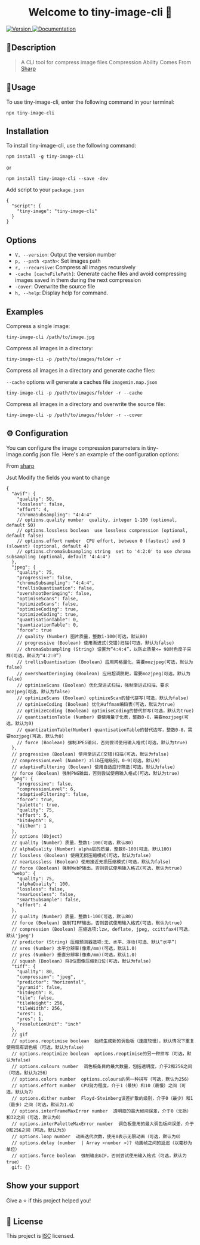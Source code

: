 <h1 align="center">Welcome to tiny-image-cli 👋</h1>
<p>
  <a href="https://www.npmjs.com/package/tiny-image-cli" target="_blank">
    <img alt="Version" src="https://img.shields.io/npm/v/tiny-image-cli.svg">
  </a>
  <a href="https://github.com/AI-Finance-FE/tiny-image#readme" target="_blank">
    <img alt="Documentation" src="https://img.shields.io/badge/documentation-yes-brightgreen.svg" />
  </a>
</p>

## 📖Description
>
> A CLI tool for compress image files
> Compression Ability Comes From [Sharp](https://sharp.pixelplumbing.com)

## 🚀Usage

To use tiny-image-cli, enter the following command in your terminal:

```
npx tiny-image-cli
```

## Installation

To install tiny-image-cli, use the following command:

```
npm install -g tiny-image-cli
```

or

```
npm install tiny-image-cli --save -dev
```

Add script to your ```package.json```

```
{
  "script": {
    "tiny-image": "tiny-image-cli"
  }
}
```

## Options

- `V, --version`: Output the version number
- `p, --path <path>`: Set images path
- `r, --recursive`: Compress all images recursively
- `-cache [cacheFilePath]`: Generate cache files and avoid compressing images saved in them during the next compression
- `-cover`: Overwrite the source file
- `h, --help`: Display help for command.

## Examples

Compress a single image:

```
tiny-image-cli /path/to/image.jpg

```

Compress all images in a directory:

```
tiny-image-cli -p /path/to/images/folder -r

```

Compress all images in a directory and generate cache files:

```--cache``` options will generate a caches file ```imagemin.map.json```

```
tiny-image-cli -p /path/to/images/folder -r --cache

```

Compress all images in a directory and overwrite the source file:

```
tiny-image-cli -p /path/to/images/folder -r --cover

```

## ⚙️ Configuration

You can configure the image compression parameters in tiny-image.config.json file. Here's an example of the configuration options:

From [sharp](https://sharp.pixelplumbing.com/api-output)

Jsut Modify the fields you want to change

```
{
  "avif": {
    "quality": 50,
    "lossless": false,
    "effort": 4,
    "chromaSubsampling": "4:4:4"
    // options.quality number  quality, integer 1-100 (optional, default 50)
    // options.lossless boolean  use lossless compression (optional, default false)
    // options.effort number  CPU effort, between 0 (fastest) and 9 (slowest) (optional, default 4)
    // options.chromaSubsampling string  set to '4:2:0' to use chroma subsampling (optional, default '4:4:4')
  },
  "jpeg": {
    "quality": 75,
    "progressive": false,
    "chromaSubsampling": "4:4:4",
    "trellisQuantisation": false,
    "overshootDeringing": false,
    "optimiseScans": false,
    "optimizeScans": false,
    "optimiseCoding": true,
    "optimizeCoding": true,
    "quantisationTable": 0,
    "quantizationTable": 0,
    "force": true
    // quality (Number) 图片质量，整数1-100(可选，默认80)
    // progressive (Boolean) 使用渐进式(交错)扫描(可选，默认为false)
    // chromaSubsampling (String) 设置为“4:4:4”，以防止质量<= 90时色度子采样(可选，默认为“4:2:0”)
    // trellisQuantisation (Boolean) 应用网格量化，需要mozjpeg(可选，默认为false)
    // overshootDeringing (Boolean) 应用超调脱靶，需要mozjpeg(可选，默认为false)
    // optimiseScans (Boolean) 优化渐进式扫描，强制渐进式扫描，要求mozjpeg(可选，默认为false)
    // optimizeScans (Boolean) optimizeScan的替代拼写(可选，默认为false)
    // optimiseCoding (Boolean) 优化Huffman编码表(可选，默认为true)
    // optimizeCoding (Boolean) optimiseCoding的替代拼写(可选，默认为true)
    // quantisationTable (Number) 要使用量子化表，整数0-8，需要mozjpeg(可选，默认为0)
    // quantizationTable(Number) quantisationTable的替代边写，整数0-8，需要mozjpeg(可选，默认为0)
    // force (Boolean) 强制JPEG输出，否则尝试使用输入格式(可选，默认为true)
  },
  // progressive (Boolean) 使用渐进式(交错)扫描(可选，默认为false)
  // compressionLevel (Number) zlib压缩级别，0-9(可选，默认9)
  // adaptiveFiltering (Boolean) 使用自适应行筛选(可选，默认为false)
  // force (Boolean) 强制PNG输出，否则尝试使用输入格式(可选，默认为true)
  "png": {
    "progressive": false,
    "compressionLevel": 6,
    "adaptiveFiltering": false,
    "force": true,
    "palette": true,
    "quality": 75,
    "effort": 5,
    "bitdepth": 8,
    "dither": 1
  },
  // options (Object)
  // quality (Number) 质量，整数1-100(可选，默认80)
  // alphaQuality (Number) alpha层的质量，整数0-100(可选，默认100)
  // lossless (Boolean) 使用无损压缩模式(可选，默认为false)
  // nearLossless (Boolean) 使用接近无损压缩模式(可选，默认为false)
  // force (Boolean) 强制WebP输出，否则尝试使用输入格式(可选，默认为true)
  "webp": {
    "quality": 75,
    "alphaQuality": 100,
    "lossless": false,
    "nearLossless": false,
    "smartSubsample": false,
    "effort": 4
  },
  // quality (Number) 质量，整数1-100(可选，默认80)
  // force (Boolean) 强制TIFF输出，否则尝试使用输入格式(可选，默认为true)
  // compression (Boolean) 压缩选项:lzw, deflate, jpeg, ccittfax4(可选，默认'jpeg')
  // predictor (String) 压缩预测器选项:无、水平、浮动(可选、默认“水平”)
  // xres (Number) 水平分辨率(像素/mm)(可选，默认1.0)
  // yres (Number) 垂直分辨率(像素/mm)(可选，默认1.0)
  // squash (Boolean) 将8位图像压缩到1位(可选，默认为false)
  "tiff": {
    "quality": 80,
    "compression": "jpeg",
    "predictor": "horizontal",
    "pyramid": false,
    "bitdepth": 8,
    "tile": false,
    "tileHeight": 256,
    "tileWidth": 256,
    "xres": 1,
    "yres": 1,
    "resolutionUnit": "inch"
  },
  // gif
  // options.reoptimise boolean  始终生成新的调色板（速度较慢），默认情况下重复使用现有调色板（可选，默认为false）
  // options.reoptimize boolean  options.reoptimise的另一种拼写（可选，默认为false）
  // options.colours number  调色板条目的最大数量，包括透明度，介于2和256之间（可选，默认为256）
  // options.colors number  options.colours的另一种拼写（可选，默认为256）
  // options.effort number  CPU努力程度，介于1（最快）和10（最慢）之间（可选，默认为7）
  // options.dither number  Floyd-Steinberg误差扩散的级别，介于0（最少）和1（最多）之间（可选，默认为1.0）
  // options.interFrameMaxError number  透明度的最大帧间误差，介于0（无损）和32之间（可选，默认为0）
  // options.interPaletteMaxError number  调色板重用的最大调色板间误差，介于0和256之间（可选，默认为3）
  // options.loop number  动画迭代次数，使用0表示无限动画（可选，默认为0）
  // options.delay (number  | Array <number >)? 动画帧之间的延迟（以毫秒为单位）
  // options.force boolean  强制输出GIF，否则尝试使用输入格式（可选，默认为true）
  gif: {}

```

## Show your support

Give a ⭐️ if this project helped you!

## 📝 License

This project is [ISC](https://github.com/AI-Finance-FE/tiny-image/blob/master/LICENSE) licensed.
